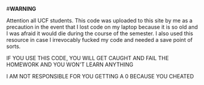 #**WARNING**

Attention all UCF students. This code was uploaded to this site by me as a precaution in the event that I lost code on 
my laptop because it is so old and I was afraid it would die during the course of the semester. I also used this 
resource in case I irrevocably fucked my code and needed a save point of sorts.

IF YOU USE THIS CODE, YOU WILL GET CAUGHT AND FAIL THE HOMEWORK AND YOU WON'T LEARN ANYTHING

I AM NOT RESPONSIBLE FOR YOU GETTING A 0 BECAUSE YOU CHEATED